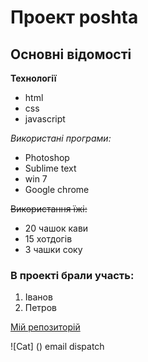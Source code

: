 # Проект poshta
## Основні відомості

**Технології**
- html
- css
- javascript

*Використані програми:*
* Photoshop
* Sublime text
* win 7
* Google chrome

~~Використання їжі:~~
+ 20 чашок кави
+ 15 хотдогів
+ 3 чашки соку

### В проекті брали участь:

1. Іванов
2. Петров

[Мій репозиторій](http://AlexTym97.github.io "Helllo to you")

![Cat] ()
email dispatch
